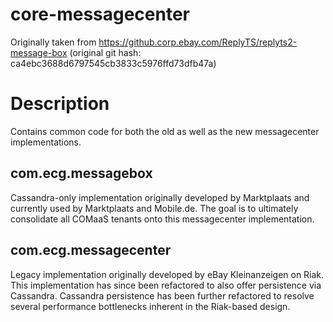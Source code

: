 # core-messagecenter

Originally taken from https://github.corp.ebay.com/ReplyTS/replyts2-message-box
(original git hash: ca4ebc3688d6797545cb3833c5976ffd73dfb47a)

# Description

Contains common code for both the old as well as the new messagecenter implementations.

## com.ecg.messagebox

Cassandra-only implementation originally developed by Marktplaats and currently used by Marktplaats and Mobile.de. The goal is to ultimately consolidate all COMaaS tenants onto this messagecenter implementation.

## com.ecg.messagecenter

Legacy implementation originally developed by eBay Kleinanzeigen on Riak. This implementation has since been refactored to also offer persistence via Cassandra. Cassandra persistence has been further refactored to resolve several performance bottlenecks inherent in the Riak-based design.

